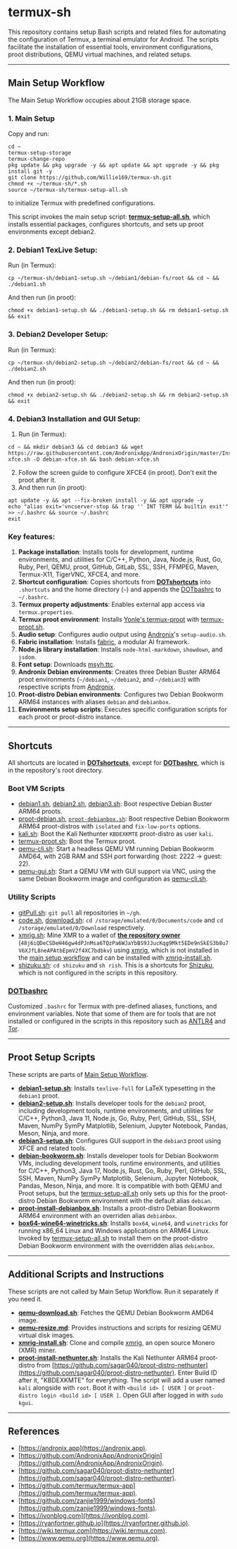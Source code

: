 # termux-sh

This repository contains setup Bash scripts and related files for automating the configuration of Termux, a terminal emulator for Android. The scripts facilitate the installation of essential tools, environment configurations, proot distributions, QEMU virtual machines, and related setups.

---

## Main Setup Workflow

The Main Setup Workflow occupies about 21GB storage space.

### **1. Main Setup**

Copy and run:
```
cd ~
termux-setup-storage
termux-change-repo
pkg update && pkg upgrade -y && apt update && apt upgrade -y && pkg install git -y
git clone https://github.com/Willie169/termux-sh.git
chmod +x ~/termux-sh/*.sh
source ~/termux-sh/termux-setup-all.sh
```
to initialize Termux with predefined configurations.

This script invokes the main setup script: **[termux-setup-all.sh](termux-setup-all.sh)**, which installs essential packages, configures shortcuts, and sets up proot environments except debian2.

### **2. Debian1 TexLive Setup:**

Run (in Termux):
```
cp ~/termux-sh/debian1-setup.sh ~/debian1/debian-fs/root && cd ~ && ./debian1.sh
```
And then run (in proot):
```
chmod +x debian1-setup.sh && ./debian1-setup.sh && rm debian1-setup.sh && exit
```

### **3. Debian2 Developer Setup:**

Run (in Termux):
```
cp ~/termux-sh/debian2-setup.sh ~/debian2/debian-fs/root && cd ~ && ./debian2.sh
```
And then run (in proot):
```
chmod +x debian2-setup.sh && ./debian2-setup.sh && rm debian2-setup.sh && exit
```

### **4. Debian3 Installation and GUI Setup:**

1. Run (in Termux):
```
cd ~ && mkdir debian3 && cd debian3 && wget https://raw.githubusercontent.com/AndronixApp/AndronixOrigin/master/Installer/Debian/debian-xfce.sh -O debian-xfce.sh && bash debian-xfce.sh
```
2. Follow the screen guide to configure XFCE4 (in proot). Don't exit the proot after it.
3. And then run (in proot):
```
apt update -y && apt --fix-broken install -y && apt upgrade -y
echo "alias exit='vncserver-stop && trap '' INT TERM && builtin exit'" >> ~/.bashrc && source ~/.bashrc
exit
```

### **Key features:**

1. **Package installation**: Installs tools for development, runtime environments, and utilities for C/C++, Python, Java, Node.js, Rust, Go, Ruby, Perl, QEMU, proot, GitHub, GitLab, SSL, SSH, FFMPEG, Maven, Termux-X11, TigerVNC, XFCE4, and more.
2. **Shortcut configuration**: Copies shortcuts from **[DOTshortcuts](DOTshortcuts)** into `.shortcuts` and the home directory (`~`) and appends the [DOTbashrc](DOTbashrc) to `~/.bashrc`.
2. **Termux property adjustments**: Enables external app access via `termux.properties`.
2. **Termux proot environment**: Installs [Yonle's termux-proot](https://github.com/Yonle/termux-proot) with [termux-proot.sh](DOTshortcuts/termux-proot.sh).
2. **Audio setup**: Configures audio output using [Andronix](https://andronix.app)'s `setup-audio.sh`.
2. **Fabric installation**: Installs [fabric](https://github.com/danielmiessler/fabric), a modular AI framework.
2. **Node.js library installation**: Installs `node-html-markdown`, `showdown`, and `jsdom`.
2. **Font setup**: Downloads [msyh.ttc](https://github.com/zanjie1999/windows-fonts/raw/wine/msyh.ttc).
2. **Andronix Debian environments**: Creates three Debian Buster ARM64 proot environments (`~/debian1`, `~/debian2`, and `~/debian3`) with respective scripts from [Andronix](https://andronix.app).
2. **Proot-distro Debian environments**: Configures two Debian Bookworm ARM64 instances with aliases `debian` and `debianbox`.
2. **Environments setup scripts**: Executes specific configuration scripts for each proot or proot-distro instance.

---

## Shortcuts

All shortcuts are located in **[DOTshortcuts](DOTshortcuts)**, except for **[DOTbashrc](DOTbashrc)**, which is in the repository's root directory.

### Boot VM Scripts

- [debian1.sh](DOTshortcuts/debian1.sh), [debian2.sh](DOTshortcuts/debian2.sh), [debian3.sh](DOTshortcuts/debian3.sh): Boot respective Debian Buster ARM64 proots.
- [proot-debian.sh](DOTshortcuts/proot-debian.sh), [`proot-debianbox.sh`](DOTshortcuts/proot-debianbox.sh): Boot respective Debian Bookworm ARM64 proot-distros with `isolated` and `fix-low-ports` options.
- [kali.sh](DOTshortcuts/kali.sh): Boot the Kali Nethunter `KBDEXKMTE` proot-distro as user `kali`.
- [termux-proot.sh](DOTshortcuts/termux-proot.sh): Boot the Termux proot.
- [qemu-cli.sh](DOTshortcuts/qemu-cli.sh): Start a headless QEMU VM running Debian Bookworm AMD64, with 2GB RAM and SSH port forwarding (host: 2222 → guest: 22).
- [qemu-gui.sh](DOTshortcuts/qemu-gui.sh): Start a QEMU VM with GUI support via VNC, using the same Debian Bookworm image and configuration as [qemu-cli.sh](DOTshortcuts/qemu-cli.sh).

### Utility Scripts

- [gitPull.sh](DOTshortcuts/gitPull.sh): `git pull` all repositories in `~/gh`.
- [code.sh](DOTshortcuts/code.sh), [download.sh](DOTshortcuts/download.sh): `cd /storage/emulated/0/Documents/code` and `cd /storage/emulated/0/Download` respectively.
- [xmrig.sh](DOTshortcuts/xmrig.sh): Mine XMR to a wallet of [**the repository owner**](https://github.com/Willie169) (`48j6iQDeCSDeH46gw4dPJnMsa6TQzPa6WJaYbBS9JJucKqg9Mkt5EDe9nSkES3b8u7V6XJfL8neAPAtbEpmV2f4XC7bdbkv`) using [xmrig](https://github.com/xmrig/xmrig), which is not installed in the [main setup workflow](#main-setup-workflow) and can be installed with [xmrig-install.sh](xmrig-install.sh).
- [shizuku.sh](DOTshortcuts/shizuku.sh): `cd shizuku` and `sh rish`. This is a shortcuts for [Shizuku](https://github.com/RikkaApps/Shizuku), which is not configured in the scripts in this repository.

### [DOTbashrc](DOTbashrc)

Customized `.bashrc` for Termux with pre-defined aliases, functions, and environment variables. Note that some of them are for tools that are not installed or configured in the scripts in this repository such as [ANTLR4](https://github.com/antlr/antlr4) and [Tor](https://www.torproject.org).

---

## Proot Setup Scripts

These scripts are parts of [Main Setup Workflow](#main-setup-workflow).

- **[debian1-setup.sh](debian1-setup.sh)**: Installs `texlive-full` for LaTeX typesetting in the `debian1` proot.
- **[debian2-setup.sh](debian2-setup.sh)**: Installs developer tools for the `debian2` proot, including development tools, runtime environments, and utilities for C/C++, Python3, Java 11, Node.js, Go, Ruby, Perl, GitHub, SSL, SSH, Maven, NumPy SymPy Matplotlib, Selenium, Jupyter Notebook, Pandas, Meson, Ninja, and more.
- **[debian3-setup.sh](debian3-setup.sh)**: Configures GUI support in the `debian3` proot using XFCE and related tools.
- **[debian-bookworm.sh](debian-bookworm.sh)**: Installs developer tools for Debian Bookworm VMs, including development tools, runtime environments, and utilities for C/C++, Python3, Java 17, Node.js, Rust, Go, Ruby, Perl, GitHub, SSL, SSH, Maven, NumPy SymPy Matplotlib, Selenium, Jupyter Notebook, Pandas, Meson, Ninja, and more. It is compatible with both QEMU and Proot setups, but the [termux-setup-all.sh](termux-setup-all.sh) only sets up this for the proot-distro Debian Bookworm environment with the default alias `debian`.
- **[proot-install-debianbox.sh](proot-install-debianbox.sh)**: Installs a proot-distro Debian Bookworm ARM64 environment with an overriden alias `debianbox`.
- **[box64-wine64-winetricks.sh](box64-wine64-winetricks.sh)**: Installs `box64`, `wine64`, and `winetricks` for running x86_64 Linux and Windows applications on ARM64 Linux. Invoked by [termux-setup-all.sh](termux-setup-all.sh) to install them on the proot-distro Debian Bookworm environment with the overridden alias `debianbox`.

---

## Additional Scripts and Instructions

These scripts are not called by Main Setup Workflow. Run it separately if you need it.

- **[qemu-download.sh](qemu-download.sh)**: Fetches the QEMU Debian Bookworm AMD64 image.
- **[qemu-resize.md](qemu-resize.md)**: Provides instructions and scripts for resizing QEMU virtual disk images. 
- **[xmrig-install.sh](xmrig-install.sh)**: Clone and compile [xmrig](https://github.com/xmrig/xmrig), an open source Monero (XMR) miner.
- **[proot-install-nethunter.sh](proot-install-nethunter.sh)**: Installs the Kali Nethunter ARM64 proot-distro from [https://github.com/sagar040/proot-distro-nethunter](https://github.com/sagar040/proot-distro-nethunter). Enter Build ID after it, "KBDEXKMTE" for everything. The script will add a user named `kali` alongside with `root`. Boot it with `<build id> [ USER ]` or `proot-distro login <build id> [ USER ]`. Open GUI after logged in with `sudo kgui`.

---

## References

- [https://andronix.app](https://andronix.app).
- [https://github.com/AndronixApp/AndronixOrigin](https://github.com/AndronixApp/AndronixOrigin).
- [https://github.com/sagar040/proot-distro-nethunter](https://github.com/sagar040/proot-distro-nethunter).
- [https://github.com/termux/termux-app](https://github.com/termux/termux-app).
- [https://github.com/zanjie1999/windows-fonts](https://github.com/zanjie1999/windows-fonts).
- [https://ivonblog.com](https://ivonblog.com).
- [https://ryanfortner.github.io](https://ryanfortner.github.io).
- [https://wiki.termux.com](https://wiki.termux.com).
- [https://www.qemu.org](https://www.qemu.org).

